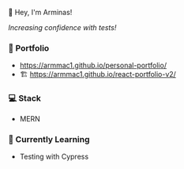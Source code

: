 👋 Hey, I'm Arminas!

*Increasing confidence with tests!*

### 💼 Portfolio
- https://armmac1.github.io/personal-portfolio/
- 🏗 https://armmac1.github.io/react-portfolio-v2/

### 💻 Stack 
- MERN

### 🌱 Currently Learning
- Testing with Cypress
